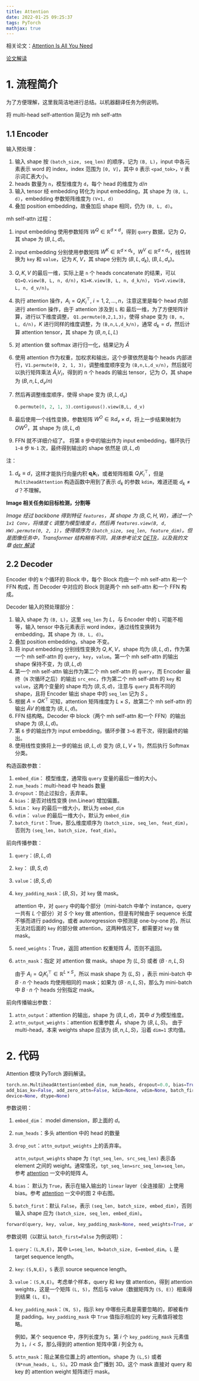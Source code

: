 ```yaml
---
title: Attention
date: 2022-01-25 09:25:37
tags: PyTorch
mathjax: true
---
```



相关论文：[Attention Is All You Need](https://arxiv.org/abs/1706.03762)

[论文解读](/transformer/2022/01/17/transformer/self_attention)

# 1. 流程简介
为了方便理解，这里我简洁地进行总结。以机器翻译任务为例说明。

将 multi-head self-attention 简记为 mh self-attn

## 1.1 Encoder
输入预处理：

1. 输入 shape 按 `(batch_size, seq_len)` 的顺序，记为 `(B, L)`，input 中各元素表示 word 的 index，index 范围为 `[0, V]`，其中 `0` 表示 `<pad_tok>`，`V` 表示词汇表大小。
2. heads 数量为 `n`，模型维度为 `d`，每个 head 的维度为 $d/n$ 
3. 输入 tensor 经 embedding 转化为 input embedding，其 shape 为 `(B, L, d)`，embedding 参数矩阵维度为 `(V+1, d)`
4. 叠加 position embedding，故叠加后 shape 相同，仍为 `(B, L, d)`。



mh self-attn 过程：

1. input embedding 使用参数矩阵 $W^Q \in \mathbb R^{d \times d}$，得到 `query` 数据，记为 $Q$，其 shape 为 $(B, L, d)$。
2. input embedding 分别使用参数矩阵 $W^K \in \mathbb R^{d \times d_k}$，$W^V \in \mathbb R^{d \times d_v}$，线性转换为 `key` 和 `value`，记为 $K, \ V$，其 shape 分别为 $(B, L, d_k), \ (B, L, d_v)$。

1. $Q, K ,V$ 的最后一维，实际上是 `n` 个 heads concatenate 的结果，可以 `Q1=Q.view(B, L, n, d/n)`，`K1=K.view(B, L, n, d_k/n)`， `V1=V.view(B, L, n, d_v/n)`。
2. 执行 attention 操作，$A_i=Q_iK_i^{\top}, \ i=1,2,...,n$，注意这里是每个 head 内部进行 atention 操作，由于 attention 涉及到 `L` 和 最后一维，为了方便矩阵计算，进行以下维度调整， `Q1.permute(0,2,1,3)`，使得 shape 变为 `(B, n, L, d/n)`，$K$ 进行同样的维度调整，为 `(B,n,L,d_k/n)`，通常 $d_k=d$，然后计算 attention tensor，其 shape 为 $(B,n,L,L)$
3. 对 attention 做 softmax 进行归一化，结果记为 $\hat A$
4. 使用 attention 作为权重，加权求和输出，这个步骤依然是每个 heads 内部进行，`V1.permute(0, 2, 1, 3)`，调整维度顺序变为 `(B,n,L,d_v/n)`，然后就可以执行矩阵乘法 $\hat A_i V_i$，得到的 n 个 heads 的输出 tensor，记为 $O$，其 shape 为 $(B,n,L,d_v/n)$
5. 然后再调整维度顺序，使得 shape 变为 $(B, L, d_v)$
    ```python
    O.permute(0, 2, 1, 3).contiguous().view(B,L, d_v)
    ```
8. 最后使用一个线性变换，参数矩阵 $W^O \in \mathbb R{d_v \times d}$，将上一步结果映射为 $OW^O$，其 shape 为 $(B, L, d)$

9. FFN 就不详细介绍了。 将第 `8` 步中的输出作为 input embedding，循环执行 `1~8` 步 `N-1` 次，最终得到输出的 shape 依然是 $(B, L, d)$

注：
1. $d_k \equiv d$，这样才能执行向量内积 $\mathbf q_i \mathbf k_i$，或者矩阵相乘 $Q_iK_i^{\top}$，但是 `MultiheadAttention` 构造函数中用到了表示 $d_k$ 的参数 `kdim`，难道还能 $d_k \neq d$？不理解。

**Image 相关任务如目标检测，分割等**

_Image 经过 backbone 得到特征 `features`，其 shape 为 $(B, C, H, W)$，通过一个 `1x1 Conv`，将维度 `C` 调整为模型维度 `d`，然后再 `features.view(B, d, HW).permute(0, 2, 1)`，使得顺序为 `(batch_size, seq_len, feature_dim)`。但是图像任务中，Transformer 结构稍有不同，具体参考论文 [DETR]()，以及我的文章 [detr 解读]()_

## 2.2 Decoder
Encoder 中的 `N` 个循环的 Block 中，每个 Block 均由一个 mh self-attn 和一个 FFN 构成，而 Decoder 中对应的 Block 则是两个 mh self-attn 和一个 FFN 构成。

Decoder 输入的预处理部分：
1. 输入 shape 为 `(B, L)`，这里 `seq_len` 为 $L$，与 Encoder 中的 `L` 可能不相等，输入 tensor 中各元素表示 word index，通过线性变换转为 embedding，其 shape 为 `(B, L, d)`。
2. 叠加 position embedding，shape 不变。
3. 将 input embedding 分别线性变换为 $Q, K, V$，shape 均为 $(B, L, d)$，作为第一个 mh self-attn 的 `query`，`key`，`value`。第一个 mh self-attn 的输出 shape 保持不变，为 $(B,L,d)$
4. 第一个 mh self-attn 输出作为第二个 mh self-attn 的 `query`，而 Encoder 最终（`N` 次循环之后）的输出 `src_enc`，作为第二个 mh self-attn 的 `key` 和 `value`，这两个变量的 shape 均为 $(B, S, d)$，注意与 `query` 具有不同的 shape，且将 Encoder 输出 shape 中的 `seq_len` 记为 $S$ 。
5. 根据 $A=QK^{\top}$ 可知，attention 矩阵维度为 $L \times S$，故第二个 mh self-attn 的输出 $\hat A V$ 的维度为 $(B, L, d)$。
6. FFN 结构略。Decoder 中 block（两个 mh self-attn 和一个 FFN）的输出 shape 为 $(B, L, d)$。
7. 第 `6` 步的输出作为 input embedding，循环步骤 `3~6` 若干次，得到最终的输出。
8. 使用线性变换将上一步的输出 $(B, L, d)$ 变为 $(B, L, V+1)$，然后执行 Softmax 分类。

构造函数参数：

1. `embed_dim`： 模型维度，通常指 `query` 变量的最后一维的大小。
2. `num_heads`：multi-head 中 heads 数量
3. `dropout`：防止过拟合，丢弃率。
4. `bias`：是否对线性变换 (nn.Linear) 增加偏置。
5. `kdim`： `key` 的最后一维大小，默认为 `embed_dim`
6. `vdim`： `value` 的最后一维大小，默认为 `embed_dim`
7. `batch_first`：True，那么维度顺序为 `(batch_size, seq_len, feat_dim)`，否则为 `(seq_len, batch_size, feat_dim)`。

前向传播参数：

1. `query`：$(B, L, d)$
2. `key`：  $(B, S, d)$
3. `value`：$(B, S, d)$

4. `key_padding_mask`：$(B, S)$，对 `key` 做 mask。

    attention 中，对 `query` 中的每个部分（mini-batch 中单个 instance，query 一共有 $L$ 个部分）对 $S$ 个 key 做 attention，但是有时候由于 sequence 长度不够而进行 padding，或者 autoregression 中预测是 one-by-one 的，所以无法对后面的 `key` 的部分做 attention，这两种情况下，都需要对 `key` 做 mask。

5. `need_weights`：True，返回 attention 权重矩阵 $\hat A$，否则不返回。
6. `attn_mask`：指定 对 attention 做 mask。shape 为 $(L, S)$ 或者 $(B \cdot n, L, S)$

    由于 $A_i =Q_i K_i^{\top} \in \mathbb R^{L \times S}$，所以 mask shape 为 $(L, S)$ ，表示 mini-batch 中 $B \cdot n$ 个 heads 均使用相同的 mask；如果为 $(B \cdot n, L, S)$，那么为  mini-batch 中 $B \cdot n$ 个 heads 分别指定 mask。

前向传播输出参数：

1. `attn_output`：attention 的输出，shape 为 $(B, L, d)$，其中 $d$ 为模型维度。
2. `attn_output_weights`：attention 权重参数 $\hat A$，shape 为 $(B,L, S)$。
    由于 multi-head，本来 weights shape 应该为 $(B, n,L, S)$，沿着 `dim=1` 求均值。

# 2. 代码

Attention 模块 PyTorch 源码解读。
<!--more-->
```python
torch.nn.MultiheadAttention(embed_dim, num_heads, dropout=0.0, bias=True,
add_bias_kv=False, add_zero_attn=False, kdim=None, vdim=None, batch_first=False,
device=None, dtype=None)
```

参数说明：
1. `embed_dim`： model dimension，即上面的 $d$。
2. `num_heads`：多头 attention 中的 head 的数量
3. `drop_out`：`attn_output_weights` 上的丢弃率。

    `attn_output_weights` shape 为 `(tgt_seq_len, src_seq_len)` 表示各 element 之间的 weight。通常情况，`tgt_seq_len=src_seq_len=seq_len`，参考 [attention](https://jianjiansha.github.io/2022/01/17/transformer/self_attention/) 一文中的矩阵 $A$。 

4. `bias`： 默认为 `True`，表示在输入输出的 `linear` layer（全连接层）上使用 bias。参考 [attention](https://jianjiansha.github.io/2022/01/17/transformer/self_attention/) 一文中的图 2 中右图。
5. `batch_first`：默认 `False`，表示 `(seq_len, batch_size, embed_dim)`，否则输入 shape 应为 `(batch_size, seq_len, embed_dim)`。

```python
forward(query, key, value, key_padding_mask=None, need_weights=True, attn_mask=None, average_attn_weights=True)
```

参数说明（以默认 `batch_first=False` 为例说明）：
1. `query`：`(L,N,E)`，其中 `L=seq_len, N=batch_size, E=embed_dim`。`L` 是 target sequence length。
2. `key`: `(S,N,E)`，`S` 表示 source sequence length。
3. `value`：`(S,N,E)`。考虑单个样本，query 和 key 做 attention，得到 attention weights，这是一个矩阵 `(L, S)`，然后与 value（数据矩阵为 `(S, E)`）相乘得到结果 `(L, E)`。

4. `key_padding_mask`：`(N, S)`，指示 key 中哪些元素是需要忽略的，即被看作是 padding。`key_padding_mask` 中 `True` 值指示相应的 key 元素值将被忽略。

    例如，某个 sequence 中，序列长度为 `S`，第 $i$ 个 `key_padding_mask` 元素值为 `1`，$i < S$，那么得到的 attention 矩阵中第 $i$ 列全为 `0`。

5. `attn_mask`：阻止某些位置上的 attention。shape 为 `(L,S)` 或者 `(N*num_heads, L, S)`。2D mask 会广播到 3D。这个 mask 直接对 query 和 key 的 attention weight 矩阵进行 mask。